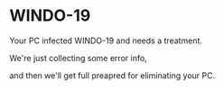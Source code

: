# WINDO-19
Your PC infected WINDO-19 and needs a treatment.

We're just collecting some error info,

and then we'll get full preapred for eliminating your PC.
